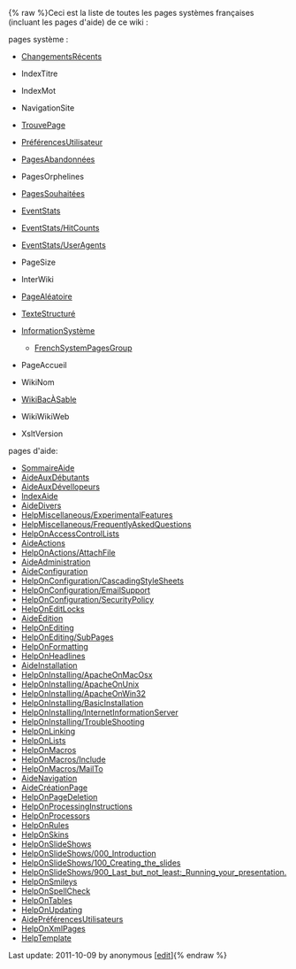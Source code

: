 {% raw %}Ceci est la liste de toutes les pages systèmes françaises (incluant les
pages d'aide) de ce wiki :

pages système :

- [ChangementsRécents](/ChangementsR%C3%A9cents)
- IndexTitre
- IndexMot
- NavigationSite
- [TrouvePage](https://blog.inductorsoftware.com/docsproto/missing/TrouvePage)
- [PréférencesUtilisateur](/Pr%C3%A9f%C3%A9rencesUtilisateur)
- [PagesAbandonnées](/PagesAbandonn%C3%A9es)
- PagesOrphelines
- [PagesSouhaitées](/PagesSouhait%C3%A9es)
- [EventStats](https://blog.inductorsoftware.com/docsproto/missing/EventStats)
- [EventStats/HitCounts](https://blog.inductorsoftware.com/docsproto/missing/EventStats_HitCounts)
- [EventStats/UserAgents](https://blog.inductorsoftware.com/docsproto/missing/EventStats_UserAgents)
- PageSize
- InterWiki
- [PageAléatoire](/PageAl%C3%A9atoire)
- [TexteStructuré](/TexteStructur%C3%A9)
- [InformationSystème](/InformationSyst%C3%A8me)
  
  - [FrenchSystemPagesGroup](/FrenchSystemPagesGroup)
- PageAccueil
- WikiNom
- [WikiBacÀSable](/WikiBac%C3%80Sable)
- WikiWikiWeb
- XsltVersion

pages d'aide:

- [SommaireAide](https://blog.inductorsoftware.com/docsproto/missing/SommaireAide)
- [AideAuxDébutants](/AideAuxD%C3%A9butants)
- [AideAuxDévellopeurs](/AideAuxD%C3%A9vellopeurs)
- [IndexAide](/IndexAide)
- [AideDivers](/AideDivers)
- [HelpMiscellaneous/ExperimentalFeatures](/HelpMiscellaneous/ExperimentalFeatures)
- [HelpMiscellaneous/FrequentlyAskedQuestions](/HelpMiscellaneous/FrequentlyAskedQuestions)
- [HelpOnAccessControlLists](/HelpOnAccessControlLists)
- [AideActions](/AideActions)
- [HelpOnActions/AttachFile](/HelpOnActions/AttachFile)
- [AideAdministration](/AideAdministration)
- [AideConfiguration](/AideConfiguration)
- [HelpOnConfiguration/CascadingStyleSheets](/HelpOnConfiguration/CascadingStyleSheets)
- [HelpOnConfiguration/EmailSupport](/HelpOnConfiguration/EmailSupport)
- [HelpOnConfiguration/SecurityPolicy](/HelpOnConfiguration/SecurityPolicy)
- [HelpOnEditLocks](/HelpOnEditLocks)
- [AideÉdition](/Aide%C3%89dition)
- [HelpOnEditing](/HelpOnEditing)
- [HelpOnEditing/SubPages](/HelpOnEditing/SubPages)
- [HelpOnFormatting](/HelpOnFormatting)
- [HelpOnHeadlines](/HelpOnHeadlines)
- [AideInstallation](/AideInstallation)
- [HelpOnInstalling/ApacheOnMacOsx](/HelpOnInstalling/ApacheOnMacOsx)
- [HelpOnInstalling/ApacheOnUnix](/HelpOnInstalling/ApacheOnUnix)
- [HelpOnInstalling/ApacheOnWin32](/HelpOnInstalling/ApacheOnWin32)
- [HelpOnInstalling/BasicInstallation](/HelpOnInstalling/BasicInstallation)
- [HelpOnInstalling/InternetInformationServer](/HelpOnInstalling/InternetInformationServer)
- [HelpOnInstalling/TroubleShooting](/HelpOnInstalling/TroubleShooting)
- [HelpOnLinking](/HelpOnLinking)
- [HelpOnLists](/HelpOnLists)
- [HelpOnMacros](/HelpOnMacros)
- [HelpOnMacros/Include](/HelpOnMacros/Include)
- [HelpOnMacros/MailTo](/HelpOnMacros/MailTo)
- [AideNavigation](/AideNavigation)
- [AideCréationPage](/AideCr%C3%A9ationPage)
- [HelpOnPageDeletion](/HelpOnPageDeletion)
- [HelpOnProcessingInstructions](/HelpOnProcessingInstructions)
- [HelpOnProcessors](/HelpOnProcessors)
- [HelpOnRules](/HelpOnRules)
- [HelpOnSkins](/HelpOnSkins)
- [HelpOnSlideShows](/HelpOnSlideShows)
- [HelpOnSlideShows/000\_Introduction](/HelpOnSlideShows/000_Introduction)
- [HelpOnSlideShows/100\_Creating\_the\_slides](/HelpOnSlideShows/100_Creating_the_slides)
- [HelpOnSlideShows/900\_Last\_but\_not\_least:\_Running\_your\_presentation.](/HelpOnSlideShows/900_Last_but_not_least%3A_Running_your_presentation.)
- [HelpOnSmileys](/HelpOnSmileys)
- [HelpOnSpellCheck](/HelpOnSpellCheck)
- [HelpOnTables](/HelpOnTables)
- [HelpOnUpdating](/HelpOnUpdating)
- [AidePréférencesUtilisateurs](/AidePr%C3%A9f%C3%A9rencesUtilisateurs)
- [HelpOnXmlPages](/HelpOnXmlPages)
- [HelpTemplate](/HelpTemplate)

Last update: 2011-10-09 by anonymous [[edit](https://github.com/delph-in/docs/wiki/SystemPagesInFrenchGroup/_edit)]{% endraw %}